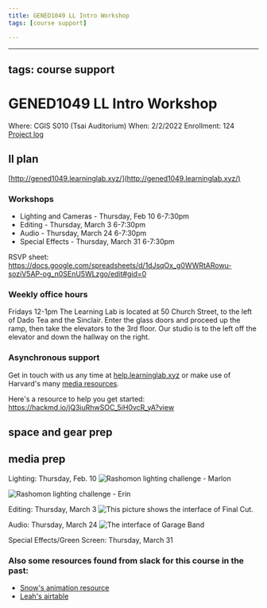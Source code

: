 ```yaml
---
title: GENED1049 LL Intro Workshop
tags: [course support]

---
```


---
tags: course support
---
# GENED1049 LL Intro Workshop

Where: CGIS S010 (Tsai Auditorium) 
When: 2/2/2022
Enrollment: 124
[Project log](https://docs.google.com/document/d/155Ihii2BebTsrgs5RAyYt_n9G6tDKlEAPNYO-8oW_4E/edit#heading=h.1v2eawsi4c79)

## ll plan

[http://gened1049.learninglab.xyz/](http://gened1049.learninglab.xyz/)

### Workshops
* Lighting and Cameras - Thursday, Feb 10 6-7:30pm
* Editing - Thursday, March 3 6-7:30pm
* Audio - Thursday, March 24 6-7:30pm
* Special Effects - Thursday, March 31 6-7:30pm

RSVP sheet: https://docs.google.com/spreadsheets/d/1dJsqOx_g0WWRtARowu-soziV5AP-og_n0SEnU5WLzgo/edit#gid=0

### Weekly office hours
Fridays 12-1pm
The Learning Lab is located at 50 Church Street, to the left of Dado Tea and the Sinclair. Enter the glass doors and proceed up the ramp, then take the elevators to the 3rd floor. Our studio is to the left off the elevator and down the hallway on the right.

### Asynchronous support
Get in touch with us any time at [help.learninglab.xyz](http://help.learninglab.xyz) or make use of Harvard's many [media resources](https://harvardmedia.learninglab.xyz).

Here's a resource to help you get started: https://hackmd.io/jQ3iuRhwSOC_5iH0vcR_yA?view

## space and gear prep

## media prep
Lighting: Thursday, Feb. 10
![Rashomon lighting challenge - Marlon](https://files.slack.com/files-pri/T0HTW3H0V-F03142XD1B8/mk-rashomon.jpg?pub_secret=eede468809)

![Rashomon lighting challenge - Erin](https://files.slack.com/files-pri/T0HTW3H0V-F031D22FKNG/erin.jpg?pub_secret=ffb4f1f0f6)

Editing: Thursday, March 3
![This picture shows the interface of Final Cut.](https://files.slack.com/files-pri/T0HTW3H0V-F02TSNP5VNG/screen_shot_2022-01-12_at_9.50.51_am.png?pub_secret=5bdd65d8a3)


Audio: Thursday, March 24
![The interface of Garage Band](https://files.slack.com/files-pri/T0HTW3H0V-F030W6TDQUF/screen_shot_2022-01-07_at_10.00.51_am.png?pub_secret=1dd77800b1)

Special Effects/Green Screen: Thursday, March 31



### Also some resources found from slack for this course in the past:
 * [Snow's animation resource](https://spark.adobe.com/page/wZBksB9L6dQTI/)
* [Leah's airtable](https://airtable.com/appISiNw1AQbBYR0y/tblDIIwpNm8INXw9p/viw5rBvyUC8yBQPuk?blocks=hide)
